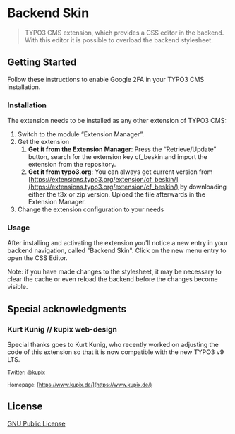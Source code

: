 # Backend Skin

> TYPO3 CMS extension, which provides a CSS editor in the backend. With this editor it is possible to overload the backend stylesheet.



## Getting Started

Follow these instructions to enable Google 2FA in your TYPO3 CMS installation.


### Installation

The extension needs to be installed as any other extension of TYPO3 CMS:
1. Switch to the module “Extension Manager”.
2. Get the extension
    1. **Get it from the Extension Manager**: Press the “Retrieve/Update” button, search for the extension key cf_beskin and import the extension from the repository.
    2. **Get it from typo3.org**: You can always get current version from [https://extensions.typo3.org/extension/cf_beskin/](https://extensions.typo3.org/extension/cf_beskin/) by downloading either the t3x or zip version. Upload the file afterwards in the Extension Manager.
3. Change the extension configuration to your needs


### Usage

After installing and activating the extension you'll notice a new entry in your backend navigation, called "Backend Skin".
Click on the new menu entry to open the CSS Editor.

Note: if you have made changes to the stylesheet, it may be necessary to clear the cache or even reload the backend before the changes become visible.



## Special acknowledgments


### Kurt Kunig // kupix web-design

Special thanks goes to Kurt Kunig, who recently worked on adjusting the code of this extension so that it is now compatible with the new TYPO3 v9 LTS.

<small>Twitter: [@kupix](https://www.twitter.com/@kupix)</small>

<small>Homepage: [https://www.kupix.de/](https://www.kupix.de/)</small>


## License

[GNU Public License](http://opensource.org/licenses/gpl-license.php)
